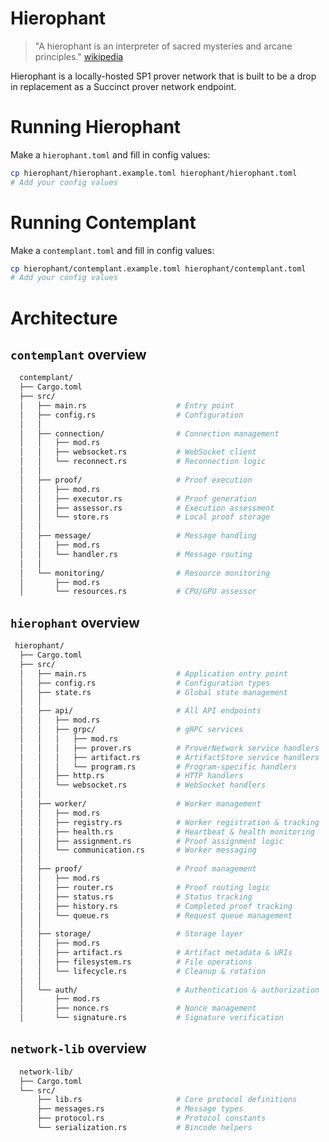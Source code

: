 # Hierophant

> "A hierophant is an interpreter of sacred mysteries and arcane principles."
[wikipedia](https://en.wikipedia.org/wiki/Hierophant)

Hierophant is a locally-hosted SP1 prover network that is built to be a drop in replacement as a Succinct prover network endpoint.

# Running Hierophant

Make a `hierophant.toml` and fill in config values:

```bash
cp hierophant/hierophant.example.toml hierophant/hierophant.toml
# Add your config values
```

# Running Contemplant

Make a `contemplant.toml` and fill in config values:

```bash
cp hierophant/contemplant.example.toml hierophant/contemplant.toml
# Add your config values
```

# Architecture

## `contemplant` overview

```bash
  contemplant/
  ├── Cargo.toml
  ├── src/
  │   ├── main.rs                    # Entry point 
  │   ├── config.rs                  # Configuration 
  │   │
  │   ├── connection/                # Connection management
  │   │   ├── mod.rs
  │   │   ├── websocket.rs           # WebSocket client 
  │   │   └── reconnect.rs           # Reconnection logic 
  │   │
  │   ├── proof/                     # Proof execution
  │   │   ├── mod.rs
  │   │   ├── executor.rs            # Proof generation 
  │   │   ├── assessor.rs            # Execution assessment 
  │   │   └── store.rs               # Local proof storage 
  │   │
  │   ├── message/                   # Message handling
  │   │   ├── mod.rs
  │   │   └── handler.rs             # Message routing 
  │   │
  │   └── monitoring/                # Resource monitoring
  │       ├── mod.rs
  │       └── resources.rs           # CPU/GPU assessor
```

## `hierophant` overview

```bash
 hierophant/
  ├── Cargo.toml
  ├── src/
  │   ├── main.rs                    # Application entry point 
  │   ├── config.rs                  # Configuration types 
  │   ├── state.rs                   # Global state management 
  │   │
  │   ├── api/                       # All API endpoints
  │   │   ├── mod.rs
  │   │   ├── grpc/                  # gRPC services
  │   │   │   ├── mod.rs
  │   │   │   ├── prover.rs          # ProverNetwork service handlers
  │   │   │   ├── artifact.rs        # ArtifactStore service handlers
  │   │   │   └── program.rs         # Program-specific handlers 
  │   │   ├── http.rs                # HTTP handlers 
  │   │   └── websocket.rs           # WebSocket handlers 
  │   │
  │   ├── worker/                    # Worker management 
  │   │   ├── mod.rs
  │   │   ├── registry.rs            # Worker registration & tracking 
  │   │   ├── health.rs              # Heartbeat & health monitoring 
  │   │   ├── assignment.rs          # Proof assignment logic 
  │   │   └── communication.rs       # Worker messaging 
  │   │
  │   ├── proof/                     # Proof management
  │   │   ├── mod.rs
  │   │   ├── router.rs              # Proof routing logic 
  │   │   ├── status.rs              # Status tracking 
  │   │   ├── history.rs             # Completed proof tracking 
  │   │   └── queue.rs               # Request queue management 
  │   │
  │   ├── storage/                   # Storage layer
  │   │   ├── mod.rs
  │   │   ├── artifact.rs            # Artifact metadata & URIs 
  │   │   ├── filesystem.rs          # File operations 
  │   │   └── lifecycle.rs           # Cleanup & rotation 
  │   │
  │   └── auth/                      # Authentication & authorization
  │       ├── mod.rs
  │       ├── nonce.rs               # Nonce management 
  │       └── signature.rs           # Signature verification 
```

## `network-lib` overview

```bash
  network-lib/
  ├── Cargo.toml
  └── src/
      ├── lib.rs                     # Core protocol definitions
      ├── messages.rs                # Message types 
      ├── protocol.rs                # Protocol constants
      └── serialization.rs           # Bincode helpers
```
